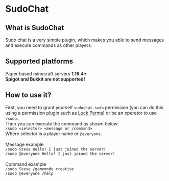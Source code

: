 # SudoChat
## What is SudoChat
Sudo chat is a very simple plugin, which makes you able to send messages and execute commands as other players.
## Supported platforms
Paper based minecraft servers **1.19.4+** <br>
**Spigot and Bukkit are not supported!**

## How to use it?
First, you need to grant yourself ```sudochat.sudo``` permission (you can do this using a permission plugin such as [Luck Perms](https://luckperms.net/)) or be an operator to use ```/sudo```. <br>
Then you can execute the command as shown below: <br>
```/sudo <selector> <message or /command>``` <br>
Where selector is a player name or ```@everyone```. <br> <br>
Message example <br>
```/sudo Steve Hello! I just joined the server!``` <br>
```/sudo @everyone Hello! I just joined the server!``` <br> <br>
Command example <br>
```/sudo Steve /gamemode creative``` <br>
```/sudo @everyone /help```